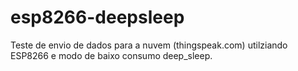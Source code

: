 # esp8266-deepsleep
Teste de envio de dados para a nuvem (thingspeak.com) utilziando ESP8266 e modo de baixo consumo deep_sleep.
